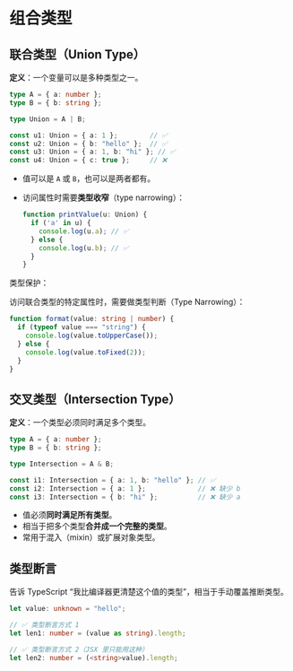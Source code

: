 # 组合类型



## 联合类型（Union Type）

**定义**：一个变量可以是多种类型之一。

```ts
type A = { a: number };
type B = { b: string };

type Union = A | B;

const u1: Union = { a: 1 };        // ✅
const u2: Union = { b: "hello" };  // ✅
const u3: Union = { a: 1, b: "hi" }; // ✅
const u4: Union = { c: true };     // ❌
```



- 值可以是 `A` 或 `B`，也可以是两者都有。

- 访问属性时需要**类型收窄**（type narrowing）：

  ```ts
  function printValue(u: Union) {
    if ('a' in u) {
      console.log(u.a); // ✅
    } else {
      console.log(u.b); // ✅
    }
  }
  ```

  

类型保护：

访问联合类型的特定属性时，需要做类型判断（Type Narrowing）：

```ts
function format(value: string | number) {
  if (typeof value === "string") {
    console.log(value.toUpperCase());
  } else {
    console.log(value.toFixed(2));
  }
}

```





## 交叉类型（Intersection Type）



**定义**：一个类型必须同时满足多个类型。

```ts
type A = { a: number };
type B = { b: string };

type Intersection = A & B;

const i1: Intersection = { a: 1, b: "hello" }; // ✅
const i2: Intersection = { a: 1 };             // ❌ 缺少 b
const i3: Intersection = { b: "hi" };          // ❌ 缺少 a
```

- 值必须**同时满足所有类型**。
- 相当于把多个类型**合并成一个完整的类型**。
- 常用于混入（mixin）或扩展对象类型。



## 类型断言

告诉 TypeScript “我比编译器更清楚这个值的类型”，相当于手动覆盖推断类型。

```ts
let value: unknown = "hello";

// ✅ 类型断言方式 1
let len1: number = (value as string).length;

// ✅ 类型断言方式 2（JSX 里只能用这种）
let len2: number = (<string>value).length;

```

